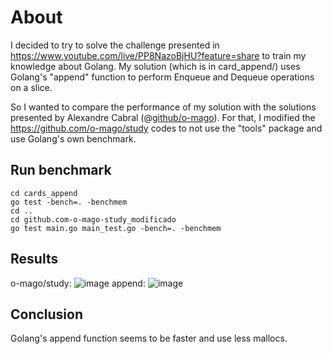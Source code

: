 # About
I decided to try to solve the challenge presented in https://www.youtube.com/live/PP8NazoBjHU?feature=share to train my knowledge about Golang. My solution (which is in card_append/) uses Golang's "append" function to perform Enqueue and Dequeue operations on a slice.

So I wanted to compare the performance of my solution with the solutions presented by Alexandre Cabral (@[github/o-mago](https://github.com/o-mago)). For that, I modified the https://github.com/o-mago/study codes to not use the "tools" package and use Golang's own benchmark.

## Run benchmark
```
cd cards_append
go test -bench=. -benchmem
cd ..
cd github.com-o-mago-study_modificado
go test main.go main_test.go -bench=. -benchmem
```

## Results
o-mago/study:
![image](https://github.com/Gustavo-Hofs/study-cards-append/assets/54177943/0b542122-449a-4ff8-9bc9-8fcba7acc1c7)
append:
![image](https://github.com/Gustavo-Hofs/study-cards-append/assets/54177943/2acf167a-c167-4751-8de5-62039a50af54)

## Conclusion
Golang's append function seems to be faster and use less mallocs.
